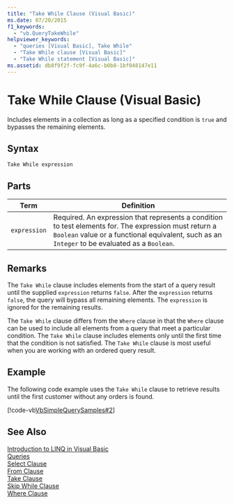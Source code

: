 ```yaml
---
title: "Take While Clause (Visual Basic)"
ms.date: 07/20/2015
f1_keywords: 
  - "vb.QueryTakeWhile"
helpviewer_keywords: 
  - "queries [Visual Basic], Take While"
  - "Take While clause [Visual Basic]"
  - "Take While statement [Visual Basic]"
ms.assetid: db8f9f2f-fc9f-4a6c-b0b8-1bf048147e11
---
```

# Take While Clause (Visual Basic)
Includes elements in a collection as long as a specified condition is `true` and bypasses the remaining elements.  

## Syntax  

```  
Take While expression  
```  

## Parts  


|Term|Definition|  
|---|---|  
|`expression`|Required. An expression that represents a condition to test elements for. The expression must return a `Boolean` value or a functional equivalent, such as an `Integer` to be evaluated as a `Boolean`.|  

## Remarks  
 The `Take While` clause includes elements from the start of a query result until the supplied `expression` returns `false`. After the `expression` returns `false`, the query will bypass all remaining elements. The `expression` is ignored for the remaining results.  

 The `Take While` clause differs from the `Where` clause in that the `Where` clause can be used to include all elements from a query that meet a particular condition. The `Take While` clause includes elements only until the first time that the condition is not satisfied. The `Take While` clause is most useful when you are working with an ordered query result.  

## Example  
 The following code example uses the `Take While` clause to retrieve results until the first customer without any orders is found.  

 [!code-vb[VbSimpleQuerySamples#2](../../../visual-basic/language-reference/queries/codesnippet/VisualBasic/take-while-clause_1.vb)]  

## See Also  
 [Introduction to LINQ in Visual Basic](../../../visual-basic/programming-guide/language-features/linq/introduction-to-linq.md)  
 [Queries](../../../visual-basic/language-reference/queries/queries.md)  
 [Select Clause](../../../visual-basic/language-reference/queries/select-clause.md)  
 [From Clause](../../../visual-basic/language-reference/queries/from-clause.md)  
 [Take Clause](../../../visual-basic/language-reference/queries/take-clause.md)  
 [Skip While Clause](../../../visual-basic/language-reference/queries/skip-while-clause.md)  
 [Where Clause](../../../visual-basic/language-reference/queries/where-clause.md)
